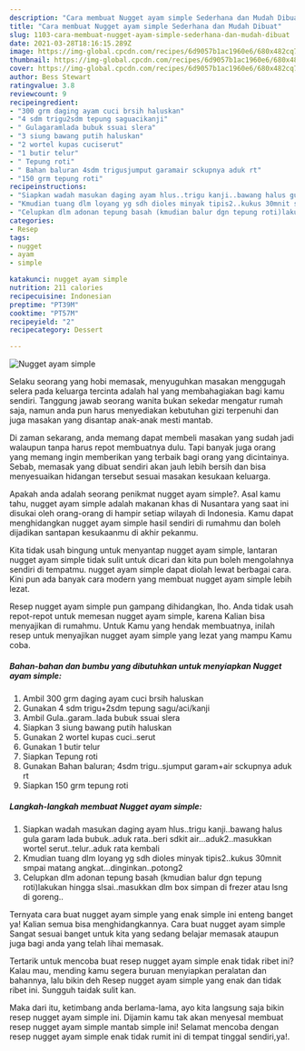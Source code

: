 ```yaml
---
description: "Cara membuat Nugget ayam simple Sederhana dan Mudah Dibuat"
title: "Cara membuat Nugget ayam simple Sederhana dan Mudah Dibuat"
slug: 1103-cara-membuat-nugget-ayam-simple-sederhana-dan-mudah-dibuat
date: 2021-03-28T18:16:15.289Z
image: https://img-global.cpcdn.com/recipes/6d9057b1ac1960e6/680x482cq70/nugget-ayam-simple-foto-resep-utama.jpg
thumbnail: https://img-global.cpcdn.com/recipes/6d9057b1ac1960e6/680x482cq70/nugget-ayam-simple-foto-resep-utama.jpg
cover: https://img-global.cpcdn.com/recipes/6d9057b1ac1960e6/680x482cq70/nugget-ayam-simple-foto-resep-utama.jpg
author: Bess Stewart
ratingvalue: 3.8
reviewcount: 9
recipeingredient:
- "300 grm daging ayam cuci brsih haluskan"
- "4 sdm trigu2sdm tepung saguacikanji"
- " Gulagaramlada bubuk ssuai slera"
- "3 siung bawang putih haluskan"
- "2 wortel kupas cuciserut"
- "1 butir telur"
- " Tepung roti"
- " Bahan baluran 4sdm trigusjumput garamair sckupnya aduk rt"
- "150 grm tepung roti"
recipeinstructions:
- "Siapkan wadah masukan daging ayam hlus..trigu kanji..bawang halus gula garam lada bubuk..aduk rata..beri sdkit air...aduk2..masukkan wortel serut..telur..aduk rata kembali"
- "Kmudian tuang dlm loyang yg sdh dioles minyak tipis2..kukus 30mnit smpai matang angkat...dinginkan..potong2"
- "Celupkan dlm adonan tepung basah (kmudian balur dgn tepung roti)lakukan hingga slsai..masukkan dlm box simpan di frezer atau lsng di goreng.."
categories:
- Resep
tags:
- nugget
- ayam
- simple

katakunci: nugget ayam simple 
nutrition: 211 calories
recipecuisine: Indonesian
preptime: "PT39M"
cooktime: "PT57M"
recipeyield: "2"
recipecategory: Dessert

---
```



![Nugget ayam simple](https://img-global.cpcdn.com/recipes/6d9057b1ac1960e6/680x482cq70/nugget-ayam-simple-foto-resep-utama.jpg)

Selaku seorang yang hobi memasak, menyuguhkan masakan menggugah selera pada keluarga tercinta adalah hal yang membahagiakan bagi kamu sendiri. Tanggung jawab seorang  wanita bukan sekedar mengatur rumah saja, namun anda pun harus menyediakan kebutuhan gizi terpenuhi dan juga masakan yang disantap anak-anak mesti mantab.

Di zaman  sekarang, anda memang dapat membeli masakan yang sudah jadi walaupun tanpa harus repot membuatnya dulu. Tapi banyak juga orang yang memang ingin memberikan yang terbaik bagi orang yang dicintainya. Sebab, memasak yang dibuat sendiri akan jauh lebih bersih dan bisa menyesuaikan hidangan tersebut sesuai masakan kesukaan keluarga. 



Apakah anda adalah seorang penikmat nugget ayam simple?. Asal kamu tahu, nugget ayam simple adalah makanan khas di Nusantara yang saat ini disukai oleh orang-orang di hampir setiap wilayah di Indonesia. Kamu dapat menghidangkan nugget ayam simple hasil sendiri di rumahmu dan boleh dijadikan santapan kesukaanmu di akhir pekanmu.

Kita tidak usah bingung untuk menyantap nugget ayam simple, lantaran nugget ayam simple tidak sulit untuk dicari dan kita pun boleh mengolahnya sendiri di tempatmu. nugget ayam simple dapat diolah lewat berbagai cara. Kini pun ada banyak cara modern yang membuat nugget ayam simple lebih lezat.

Resep nugget ayam simple pun gampang dihidangkan, lho. Anda tidak usah repot-repot untuk memesan nugget ayam simple, karena Kalian bisa menyajikan di rumahmu. Untuk Kamu yang hendak membuatnya, inilah resep untuk menyajikan nugget ayam simple yang lezat yang mampu Kamu coba.

<!--inarticleads1-->

##### Bahan-bahan dan bumbu yang dibutuhkan untuk menyiapkan Nugget ayam simple:

1. Ambil 300 grm daging ayam cuci brsih haluskan
1. Gunakan 4 sdm trigu+2sdm tepung sagu/aci/kanji
1. Ambil  Gula..garam..lada bubuk ssuai slera
1. Siapkan 3 siung bawang putih haluskan
1. Gunakan 2 wortel kupas cuci..serut
1. Gunakan 1 butir telur
1. Siapkan  Tepung roti
1. Gunakan  Bahan baluran; 4sdm trigu..sjumput garam+air sckupnya aduk rt
1. Siapkan 150 grm tepung roti




<!--inarticleads2-->

##### Langkah-langkah membuat Nugget ayam simple:

1. Siapkan wadah masukan daging ayam hlus..trigu kanji..bawang halus gula garam lada bubuk..aduk rata..beri sdkit air...aduk2..masukkan wortel serut..telur..aduk rata kembali
1. Kmudian tuang dlm loyang yg sdh dioles minyak tipis2..kukus 30mnit smpai matang angkat...dinginkan..potong2
1. Celupkan dlm adonan tepung basah (kmudian balur dgn tepung roti)lakukan hingga slsai..masukkan dlm box simpan di frezer atau lsng di goreng..




Ternyata cara buat nugget ayam simple yang enak simple ini enteng banget ya! Kalian semua bisa menghidangkannya. Cara buat nugget ayam simple Sangat sesuai banget untuk kita yang sedang belajar memasak ataupun juga bagi anda yang telah lihai memasak.

Tertarik untuk mencoba buat resep nugget ayam simple enak tidak ribet ini? Kalau mau, mending kamu segera buruan menyiapkan peralatan dan bahannya, lalu bikin deh Resep nugget ayam simple yang enak dan tidak ribet ini. Sungguh taidak sulit kan. 

Maka dari itu, ketimbang anda berlama-lama, ayo kita langsung saja bikin resep nugget ayam simple ini. Dijamin kamu tak akan menyesal membuat resep nugget ayam simple mantab simple ini! Selamat mencoba dengan resep nugget ayam simple enak tidak rumit ini di tempat tinggal sendiri,ya!.


